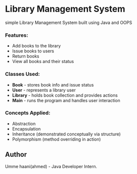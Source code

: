 # Library Management System 

simple Library Management System built using Java and OOPS

### Features:
- Add books to the library
- Issue books to users
- Return books
- View all books and their status

### Classes Used:
- **Book** - stores book info and issue status
- **User** - represents a library user
- **Library** - holds book collection and provides actions
- **Main** - runs the program and handles user interaction

### Concepts Applied:
- Abstraction
- Encapsulation
- Inheritance (demonstrated conceptually via structure)
- Polymorphism (method overriding in action)
 

## Author
Umme haani(ahmed) - Java Developer Intern.
